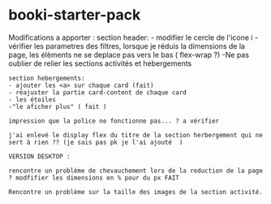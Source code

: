 # booki-starter-pack

Modifications a apporter : 
    section header:
    - modifier le cercle de l'icone i
    - vérifier les parametres des filtres, lorsque je réduis la dimensions de la page, les élèments ne se deplace pas vers le bas ( flex-wrap ?)
    -Ne pas oublier de relier les sections activités et hebergements 


    section hebergements:
    - ajouter les <a> sur chaque card (fait)
    - réajuster la partie card-content de chaque card
    - les étoiles
    -"le aficher plus" ( fait ) 

    impression que la police ne fonctionne pas... ? a vérifier

    j'ai enlevé le display flex du titre de la section herbergement qui ne sert à rien ?? (je sais pas pk je l'ai ajouté  ) 

    VERSION DESKTOP : 

    rencontre un problème de chevauchement lors de la reduction de la page ? modfifier les dimensions en % pour du px FAIT 

    Rencontre un problème sur la taille des images de la section activité.

